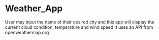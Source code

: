# Weather_App

User may input the name of their desired city and this app will display the current cloud condition, temperature and wind speed
It uses an API from openweathermap.org
